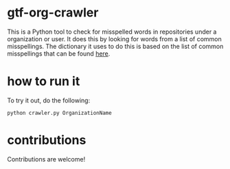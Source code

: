 # gtf-org-crawler
This is a Python tool to check for misspelled words in repositories under a organization or user.
It does this by looking for words from a list of common misspellings. The dictionary it uses to do this is based
on the list of common misspellings that can be found [here](https://github.com/schneiderl/misspellings-dict/blob/master/en).

# how to run it
To try it out, do the following: 

 ```python crawler.py OrganizationName ```

# contributions
Contributions are welcome! 
